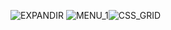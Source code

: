 ![EXPANDIR](https://github.com/DanteDeFlorencia77/FW/assets/4090490/40a69410-b3a3-460d-8ca0-f5512adf091d)
![MENU_1](https://github.com/DanteDeFlorencia77/FW/assets/4090490/5dc06d82-7794-472b-ba9d-57f5f051c349)![CSS_GRID](https://github.com/DanteDeFlorencia77/FW/assets/4090490/44c250ba-d518-4ac0-a1d2-69465d028e2e)

